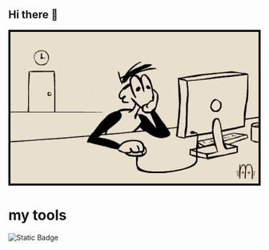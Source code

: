 ## Hi there 👋

<img src = 'https://github.com/AlexandrKuznetsov1/AlexandrKuznetsov1/blob/main/orig.gif'>

# my tools

![Static Badge](https://img.shields.io/badge/py-python-green?logo=python)

